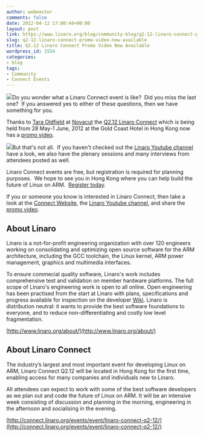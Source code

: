 ```yaml
---
author: webmaster
comments: false
date: 2012-04-12 17:00:44+00:00
layout: post
link: https://www.linaro.org/blog/community-blog/q2-12-linaro-connect-promo-video-now-available/
slug: q2-12-linaro-connect-promo-video-now-available
title: Q2.12 Linaro Connect Promo Video Now Available
wordpress_id: 1554
categories:
- blog
tags:
- Community
- Connect Events
---
```


[![](http://www.linaro.org/wp-content/uploads/2012/04/event-221.png)](http://connect.linaro.org/events/event/linaro-connect-q2-12/)Do you wonder what a Linaro Connect event is like?  Did you miss the last one?  If you answered yes to either of these questions, then we have something for you.

Thanks to [Tara Oldfield](https://plus.google.com/117647229006247247428/posts) at [Novacut](https://plus.google.com/109582833728734114979/posts) the [Q2.12 Linaro Connect](http://connect.linaro.org/events/event/linaro-connect-q2-12/) which is being held from 28 May-1 June, 2012 at the Gold Coast Hotel in Hong Kong now has a [promo video](http://youtu.be/xkFQzhYLsQI).

[![](http://www.linaro.org/wp-content/uploads/2012/04/novacut-solo-brandmark_PINK_FINAL-PNG-512px.png)](http://novacut.com/)But that's not all.  If you haven't checked out the [Linaro Youtube channel](http://www.youtube.com/user/linaroorg) have a look, we also have the plenary sessions and many interviews from attendees posted as well.

Linaro Connect events are free, but registration is required for planning purposes.  We hope to see you in Hong Kong where you can help build the future of Linux on ARM.  [Register today](http://connect.linaro.org/register-connect/).

If you or someone you know is interested in Linaro Connect, then take a look at the [Connect Website](http://connect.linaro.org/events/event/linaro-connect-q2-12/), the [Linaro Youtube channel](http://www.youtube.com/user/linaroorg), and share the [promo video](http://youtu.be/xkFQzhYLsQI).


## About Linaro


Linaro is a not-for-profit engineering organization with over 120 engineers working on consolidating and optimizing open source software for the ARM architecture, including the GCC toolchain, the Linux kernel, ARM power management, graphics and multimedia interfaces.

To ensure commecial quality software, Linaro's work includes comprehensive test and validation on member hardware platforms. The full scope of Linaro's engineering work is open to all online. Open engineering has been practised from the start at Linaro with plans, specifications and progress available for inspection on the developer [Wiki](http://wiki.linaro.org/). Linaro is distribution neutral: it wants to provide the best software foundations to everyone, and to reduce non-differentiating and costly low level fragmentation.

[http://www.linaro.org/about/](http://www.linaro.org/about/)


## About Linaro Connect


The industry’s largest and most important event for developing Linux on ARM, Linaro Connect Q2.12 will be located in Hong Kong for the first time, enabling access for many companies and individuals new to Linaro.

All attendees can expect to work with some of the best software developers as we plan out and code the future of Linux on ARM. It will be an intensive week consisting of discussion and planning in the morning, engineering in the afternoon and socialising in the evening.

[http://connect.linaro.org/events/event/linaro-connect-q2-12/](http://connect.linaro.org/events/event/linaro-connect-q2-12/)
